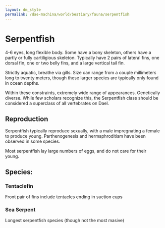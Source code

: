 ```yaml
---
layout: dm_style
permalink: /dae-machina/world/bestiary/fauna/serpentfish
---
```


# Serpentfish

4-6 eyes, long flexible body. Some have a bony skeleton, others have a partly or fully cartiligious skeleton.
Typically have 2 pairs of lateral fins, one dorsal fin, one or two belly fins, and a large vertical tail fin.

Strictly aquatic, breathe via gills. Size can range from a couple millimeters long to twenty meters, though these larger species are typically only found in ocean depths. 

Within these constraints, extremely wide range of appearances.
Genetically diverse. While few scholars recognize this, the Serpentfish class should be considered a superclass of all vertebrates on Dael.

## Reproduction

Serpentfish typically reproduce sexually, with a male impregnating a female to produce young.
Parthenogenesis and hermaphroditism have been observed in some species.

Most serpentfish lay large numbers of eggs, and do not care for their young. 

## Species:

### Tentaclefin

Front pair of fins include tentacles ending in suction cups

### Sea Serpent

Longest serpentfish species (though not the most masive)
